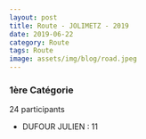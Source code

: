 ```yaml
---
layout: post
title: Route - JOLIMETZ - 2019
date: 2019-06-22
category: Route
tags: Route
image: assets/img/blog/road.jpeg
---
```


### 1ère Catégorie
24 participants
- DUFOUR JULIEN : 11
